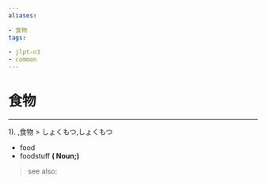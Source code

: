 ```yaml
---
aliases:
    
- 食物
tags:
    
- jlpt-n3
- common
---
```


# 食物
---
1).
,食物 > しょくもつ,しょくもつ

- food
- foodstuff
**( Noun;)**
> see also: 
            
